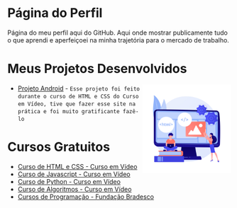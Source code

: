 # Página do Perfil
 Página do meu perfil aqui do GitHub. Aqui onde mostrar publicamente tudo o que aprendi e aperfeiçoei na minha trajetória para o mercado de trabalho.

# Meus Projetos Desenvolvidos

 <img align="right" src="/images/image.jpg" width="200px">

 - [Projeto Android](https://smokesmk.github.io/repositorio-de-html-css/ex021/desafio.html) - `Esse projeto foi feito durante o curso de HTML e CSS do Curso em Vídeo, tive que fazer esse site na prática e foi muito gratificante fazê-lo`

 # Cursos Gratuitos

 - [Curso de HTML e CSS - Curso em Vídeo](https://www.cursoemvideo.com/curso/html5-css3-modulo1/)
 - [Curso de Javascript - Curso em Vídeo](https://www.cursoemvideo.com/curso/javascript/)
 - [Curso de Python - Curso em Vídeo](https://www.cursoemvideo.com/curso/python-3-mundo-1/)
 - [Curso de Algoritmos - Curso em Vídeo](https://www.cursoemvideo.com/curso/curso-de-algoritmo/)
 - [Cursos de Programação - Fundação Bradesco](https://www.ev.org.br/areas-de-interesse/programacao)